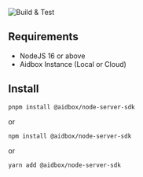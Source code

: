 ![Build & Test](https://github.com/aidbox/node-server-sdk/actions/workflows/chore.yml/badge.svg?branch=v2)

## Requirements

- NodeJS 16 or above
- Aidbox Instance (Local or Cloud)


## Install

```npm
pnpm install @aidbox/node-server-sdk
```
or 
```npm
npm install @aidbox/node-server-sdk
```
or
```npm
yarn add @aidbox/node-server-sdk
```